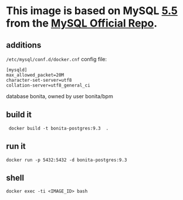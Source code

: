 # This image is based on MySQL [5.5](https://github.com/docker-library/mysql/blob/8ed790ab199eeef0f36ef0547ae28e5654cbef0d/5.5/Dockerfile) from the [MySQL Official Repo](https://registry.hub.docker.com/_/mysql/).

## additions 
 
 `/etc/mysql/conf.d/docker.cnf` config file:

```
[mysqld]
max_allowed_packet=20M
character-set-server=utf8
collation-server=utf8_general_ci
```
database bonita, owned by user bonita/bpm


## build it

` docker build -t bonita-postgres:9.3  .`


## run it

`docker run -p 5432:5432 -d bonita-postgres:9.3`

## shell

`docker exec -ti <IMAGE_ID> bash`
